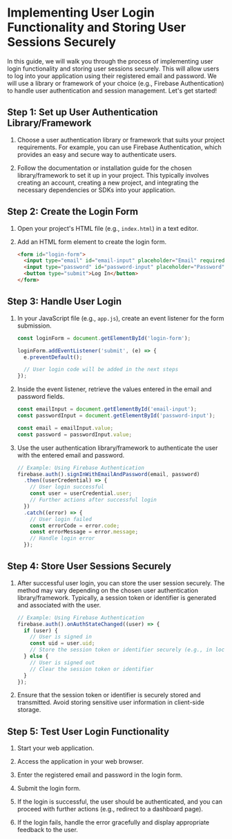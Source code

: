 #  Implementing User Login Functionality and Storing User Sessions Securely

In this guide, we will walk you through the process of implementing user login functionality and storing user sessions securely. This will allow users to log into your application using their registered email and password. We will use a library or framework of your choice (e.g., Firebase Authentication) to handle user authentication and session management. Let's get started!

## Step 1: Set up User Authentication Library/Framework

1. Choose a user authentication library or framework that suits your project requirements. For example, you can use Firebase Authentication, which provides an easy and secure way to authenticate users.

2. Follow the documentation or installation guide for the chosen library/framework to set it up in your project. This typically involves creating an account, creating a new project, and integrating the necessary dependencies or SDKs into your application.

## Step 2: Create the Login Form

1. Open your project's HTML file (e.g., `index.html`) in a text editor.

2. Add an HTML form element to create the login form.

    ```html
    <form id="login-form">
      <input type="email" id="email-input" placeholder="Email" required>
      <input type="password" id="password-input" placeholder="Password" required>
      <button type="submit">Log In</button>
    </form>
    ```

## Step 3: Handle User Login

1. In your JavaScript file (e.g., `app.js`), create an event listener for the form submission.
    
    ```javascript
    const loginForm = document.getElementById('login-form');
    
    loginForm.addEventListener('submit', (e) => {
      e.preventDefault();
    
      // User login code will be added in the next steps
    });
    ```

2. Inside the event listener, retrieve the values entered in the email and password fields.

    ```javascript
    const emailInput = document.getElementById('email-input');
    const passwordInput = document.getElementById('password-input');
    
    const email = emailInput.value;
    const password = passwordInput.value;
    ```

3. Use the user authentication library/framework to authenticate the user with the entered email and password.

    ```javascript
    // Example: Using Firebase Authentication
    firebase.auth().signInWithEmailAndPassword(email, password)
      .then((userCredential) => {
        // User login successful
        const user = userCredential.user;
        // Further actions after successful login
      })
      .catch((error) => {
        // User login failed
        const errorCode = error.code;
        const errorMessage = error.message;
        // Handle login error
      });
    ```

## Step 4: Store User Sessions Securely

1. After successful user login, you can store the user session securely. The method may vary depending on the chosen user authentication library/framework. Typically, a session token or identifier is generated and associated with the user.

    ```javascript
    // Example: Using Firebase Authentication
    firebase.auth().onAuthStateChanged((user) => {
      if (user) {
        // User is signed in
        const uid = user.uid;
        // Store the session token or identifier securely (e.g., in local storage or a session cookie)
      } else {
        // User is signed out
        // Clear the session token or identifier
      }
    });
    ```

2. Ensure that the session token or identifier is securely stored and transmitted. Avoid storing sensitive user information in client-side storage.

## Step 5: Test User Login Functionality

1. Start your web application.

2. Access the application in your web browser.

3. Enter the registered email and password in the login form.

4. Submit the login form.

5. If the login is successful, the user should be authenticated, and you can proceed with further actions (e.g., redirect to a dashboard page).

6. If the login fails, handle the error gracefully and display appropriate feedback to the user.

